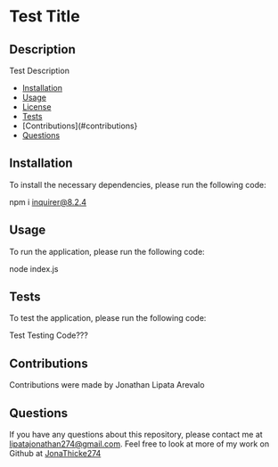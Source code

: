 
  # Test Title

  ## Description

  Test Description

  * [Installation](#installation)
  * [Usage](#usage)
  * [License](#license)
  * [Tests](#tests)
  * [Contributions](#contributions}
  * [Questions](#questions)
  
  ## Installation

  To install the necessary dependencies, please run the following code:

  npm i inquirer@8.2.4

  ## Usage

  To run the application, please run the following code:

  node index.js

  ## Tests

  To test the application, please run the following code:

  Test Testing Code???

  ## Contributions

  Contributions were made by Jonathan Lipata Arevalo

  ## Questions

  If you have any questions about this repository, please contact me at [lipatajonathan274@gmail.com](mailto:lipatajonathan274@gmail.com). Feel free to look at more of my work on Github at [JonaThicke274](https://github.com/JonaThicke274)
  
  